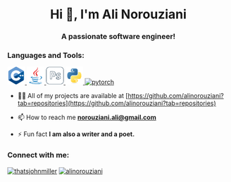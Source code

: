 <h1 align="center">Hi 👋, I'm Ali Norouziani</h1>
<h3 align="center">A passionate software engineer!</h3>
<h3 align="left">Languages and Tools:</h3>
<p align="left"> <a href="https://www.w3schools.com/cpp/" target="_blank" rel="noreferrer"> <img src="https://raw.githubusercontent.com/devicons/devicon/master/icons/cplusplus/cplusplus-original.svg" alt="cplusplus" width="40" height="40"/> </a> <a href="https://www.java.com" target="_blank" rel="noreferrer"> <img src="https://raw.githubusercontent.com/devicons/devicon/master/icons/java/java-original.svg" alt="java" width="40" height="40"/> </a> <a href="https://www.photoshop.com/en" target="_blank" rel="noreferrer"> <img src="https://raw.githubusercontent.com/devicons/devicon/master/icons/photoshop/photoshop-line.svg" alt="photoshop" width="40" height="40"/> </a> <a href="https://www.python.org" target="_blank" rel="noreferrer"> <img src="https://raw.githubusercontent.com/devicons/devicon/master/icons/python/python-original.svg" alt="python" width="40" height="40"/> </a> <a href="https://pytorch.org/" target="_blank" rel="noreferrer"> <img src="https://www.vectorlogo.zone/logos/pytorch/pytorch-icon.svg" alt="pytorch" width="40" height="40"/> </a> </p>


- 👨‍💻 All of my projects are available at [https://github.com/alinorouziani?tab=repositories](https://github.com/alinorouziani?tab=repositories)

- 📫 How to reach me **norouziani.ali@gmail.com**

- ⚡ Fun fact **I am also a writer and a poet.**

<h3 align="left">Connect with me:</h3>
<p align="left">
<a href="https://twitter.com/thatsjohnmiller" target="blank"><img align="center" src="https://raw.githubusercontent.com/rahuldkjain/github-profile-readme-generator/master/src/images/icons/Social/twitter.svg" alt="thatsjohnmiller" height="30" width="40" /></a>
<a href="https://instagram.com/alinorouziani" target="blank"><img align="center" src="https://raw.githubusercontent.com/rahuldkjain/github-profile-readme-generator/master/src/images/icons/Social/instagram.svg" alt="alinorouziani" height="30" width="40" /></a>
</p>


